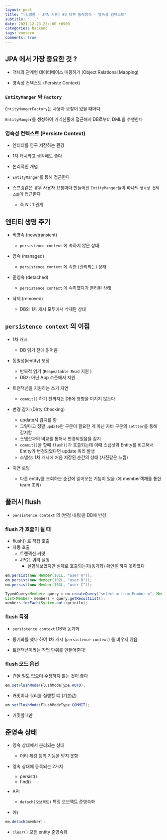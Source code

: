 ```yaml
---
layout: post
title: "[김영한 - JPA 기본] #3 내부 동작방식 - 영속성 컨텍스트"
subtitle: "..."
date: 2021-12-23 23::00 +0900
categories: backend
tags: wooteco
comments: true
---
```


## JPA 에서 가장 중요한 것 ?

- 객체와 관계형 데이터베이스 매핑하기 (Object Relational Mapping)

- 영속성 컨텍스트 (Persiste Context)

### `EntityManger` 와 `Factory`

`EntityMangerFactory`는 사용자 요청이 있을 때마다

`EntityManger`를 생성하여 커넥션풀에 접근해서 DB로부터 DML을 수행한다

### 영속성 컨텍스트 (Persiste Context)

- 엔티티를 영구 저장하는 환경

- 1차 캐시라고 생각해도 좋다

- 논리적인 개념

- `EntityManger`를 통해 접근한다

- 스프링같은 경우 사용자 요청마다 만들어진 `EntityManger`들이 하나의 `영속성 컨텍스트`에 접근한다
  - 즉 N : 1 관계

## 엔티티 생명 주기

- 비영속 (new/transient)

  - `persistence context` 에 속하지 않은 상태

- 영속 (managed)

  - `persistence context` 에 속한 (관리되는) 상태

- 준영속 (detached)

  - `persistence context` 에 속하였다가 분리된 상태

- 삭제 (removed)
  - DB와 1차 캐시 모두에서 삭제된 상태

## `persistence context` 의 이점

- 1차 캐시

  - DB 읽기 전에 읽어옴

- 동일성(ientity) 보장

  - 반복적 읽기 (`Reapeatable Read` 지원 )
  - DB가 아닌 App 수준에서 지원

- 트랜잭션을 지원하는 쓰기 지연

  - `commit()` 하기 전까지는 DB에 영향을 미치지 않는다

- 변경 감지 (Dirty Checking)

  - update시 감지를 함
  - 그렇다고 정말 `update`란 구문이 필요한 게 아닌 자바 구문의 `settter`를 통해 감지함
  - 스냅샷과의 비교를 통해서 변경되었음을 감지
  - `commit()`을 할때 `flush()`가 호출되는데 이때 스냅샷과 Entity를 비교해서 Entity가 변경되었다면 update 쿼리 발생
  - 스냅샷: 1차 캐시에 처음 저장된 순간의 상태 (사진같은 느낌)

- 지연 로딩
  - 다른 entity를 조회하는 순간에 읽어오는 기능이 있음 (예 member객체를 통한 team 조회)

## 플러시 flush

- `persistence context` 의 (변경 내용)을 DB에 반경

### flush 가 호출이 될 때

- flush() 로 직접 호출
- 자동 호출
  - 트랜잭션 커밋
  - JPQL 쿼리 실행
    - 실험해보았지만 실제로 호출되는지(동기화) 확인을 하지 못하였다

```java
em.persist(new Member(101L, "user A"));
em.persist(new Member(102L, "user B"));
em.persist(new Member(103L, "user C"));

TypedQuery<Member> query = em.createQuery("select m from Member m", Member.class);
List<Member> members = query.getResultList();
members.forEach(System.out::println);
```

### flush 특징

- `persistence context` DB와 동기화

- 동기화를 했다 하여 1차 캐시 (`persistence context`) 를 비우지 않음

- 트랜잭션이라는 작업 단위를 만들어준다!

### flush 모드 옵션

- 건들 일도 없으며 수정하지 않는 것이 좋다

```java
em.setFlushMode(FlushModeType.AUTO);
```

- 커밋이나 쿼리를 실행할 떄 (기본값)

```java
em.setFlushMode(FlushModeType.COMMIT);
```

- 커밋할때만

## 준영속 상태

- 영속 상태에서 분리되는 상태

  - 더티 체킹 등의 기능을 받지 못함

- 영속 상태에 등록되는 2가지

  - persist()
  - find()

- API
  - `detach(오브젝트)` 특정 오브젝트 준영속화
- 예)

```java
em.detach(member);
```

- `clear()` 모든 entity 준영속화
